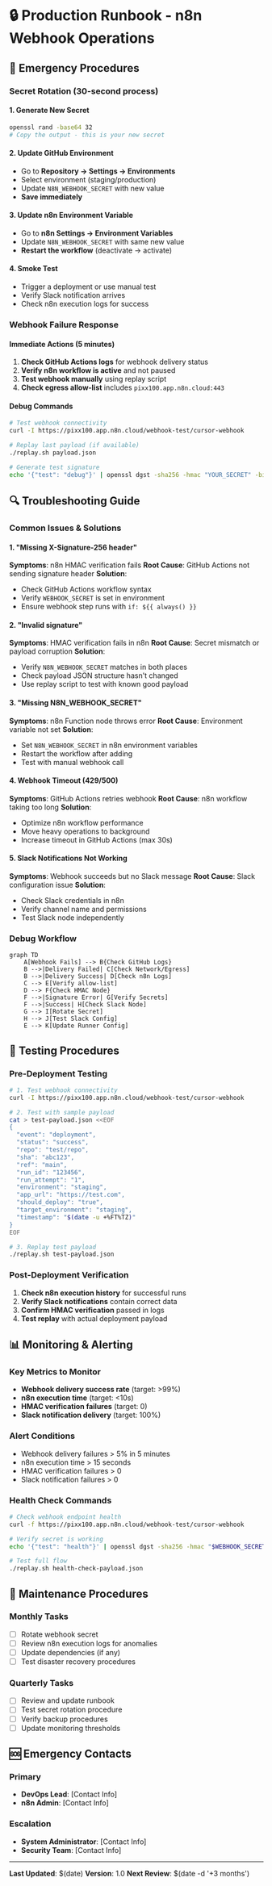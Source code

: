 # 🔒 Production Runbook - n8n Webhook Operations

## 🚨 Emergency Procedures

### Secret Rotation (30-second process)

#### 1. Generate New Secret
```bash
openssl rand -base64 32
# Copy the output - this is your new secret
```

#### 2. Update GitHub Environment
- Go to **Repository → Settings → Environments**
- Select environment (staging/production)
- Update `N8N_WEBHOOK_SECRET` with new value
- **Save immediately**

#### 3. Update n8n Environment Variable
- Go to **n8n Settings → Environment Variables**
- Update `N8N_WEBHOOK_SECRET` with same new value
- **Restart the workflow** (deactivate → activate)

#### 4. Smoke Test
- Trigger a deployment or use manual test
- Verify Slack notification arrives
- Check n8n execution logs for success

### Webhook Failure Response

#### Immediate Actions (5 minutes)
1. **Check GitHub Actions logs** for webhook delivery status
2. **Verify n8n workflow is active** and not paused
3. **Test webhook manually** using replay script
4. **Check egress allow-list** includes `pixx100.app.n8n.cloud:443`

#### Debug Commands
```bash
# Test webhook connectivity
curl -I https://pixx100.app.n8n.cloud/webhook-test/cursor-webhook

# Replay last payload (if available)
./replay.sh payload.json

# Generate test signature
echo '{"test": "debug"}' | openssl dgst -sha256 -hmac "YOUR_SECRET" -binary | base64
```

## 🔍 Troubleshooting Guide

### Common Issues & Solutions

#### 1. "Missing X-Signature-256 header"
**Symptoms**: n8n HMAC verification fails
**Root Cause**: GitHub Actions not sending signature header
**Solution**:
- Check GitHub Actions workflow syntax
- Verify `WEBHOOK_SECRET` is set in environment
- Ensure webhook step runs with `if: ${{ always() }}`

#### 2. "Invalid signature"
**Symptoms**: HMAC verification fails in n8n
**Root Cause**: Secret mismatch or payload corruption
**Solution**:
- Verify `N8N_WEBHOOK_SECRET` matches in both places
- Check payload JSON structure hasn't changed
- Use replay script to test with known good payload

#### 3. "Missing N8N_WEBHOOK_SECRET"
**Symptoms**: n8n Function node throws error
**Root Cause**: Environment variable not set
**Solution**:
- Set `N8N_WEBHOOK_SECRET` in n8n environment variables
- Restart the workflow after adding
- Test with manual webhook call

#### 4. Webhook Timeout (429/500)
**Symptoms**: GitHub Actions retries webhook
**Root Cause**: n8n workflow taking too long
**Solution**:
- Optimize n8n workflow performance
- Move heavy operations to background
- Increase timeout in GitHub Actions (max 30s)

#### 5. Slack Notifications Not Working
**Symptoms**: Webhook succeeds but no Slack message
**Root Cause**: Slack configuration issue
**Solution**:
- Check Slack credentials in n8n
- Verify channel name and permissions
- Test Slack node independently

### Debug Workflow

```mermaid
graph TD
    A[Webhook Fails] --> B{Check GitHub Logs}
    B -->|Delivery Failed| C[Check Network/Egress]
    B -->|Delivery Success| D[Check n8n Logs]
    C --> E[Verify allow-list]
    D --> F{Check HMAC Node}
    F -->|Signature Error| G[Verify Secrets]
    F -->|Success| H[Check Slack Node]
    G --> I[Rotate Secret]
    H --> J[Test Slack Config]
    E --> K[Update Runner Config]
```

## 🧪 Testing Procedures

### Pre-Deployment Testing
```bash
# 1. Test webhook connectivity
curl -I https://pixx100.app.n8n.cloud/webhook-test/cursor-webhook

# 2. Test with sample payload
cat > test-payload.json <<EOF
{
  "event": "deployment",
  "status": "success",
  "repo": "test/repo",
  "sha": "abc123",
  "ref": "main",
  "run_id": "123456",
  "run_attempt": "1",
  "environment": "staging",
  "app_url": "https://test.com",
  "should_deploy": "true",
  "target_environment": "staging",
  "timestamp": "$(date -u +%FT%TZ)"
}
EOF

# 3. Replay test payload
./replay.sh test-payload.json
```

### Post-Deployment Verification
1. **Check n8n execution history** for successful runs
2. **Verify Slack notifications** contain correct data
3. **Confirm HMAC verification** passed in logs
4. **Test replay** with actual deployment payload

## 📊 Monitoring & Alerting

### Key Metrics to Monitor
- **Webhook delivery success rate** (target: >99%)
- **n8n execution time** (target: <10s)
- **HMAC verification failures** (target: 0)
- **Slack notification delivery** (target: 100%)

### Alert Conditions
- Webhook delivery failures > 5% in 5 minutes
- n8n execution time > 15 seconds
- HMAC verification failures > 0
- Slack notification failures > 0

### Health Check Commands
```bash
# Check webhook endpoint health
curl -f https://pixx100.app.n8n.cloud/webhook-test/cursor-webhook

# Verify secret is working
echo '{"test": "health"}' | openssl dgst -sha256 -hmac "$WEBHOOK_SECRET" -binary | base64

# Test full flow
./replay.sh health-check-payload.json
```

## 🔄 Maintenance Procedures

### Monthly Tasks
- [ ] Rotate webhook secret
- [ ] Review n8n execution logs for anomalies
- [ ] Update dependencies (if any)
- [ ] Test disaster recovery procedures

### Quarterly Tasks
- [ ] Review and update runbook
- [ ] Test secret rotation procedure
- [ ] Verify backup procedures
- [ ] Update monitoring thresholds

## 🆘 Emergency Contacts

### Primary
- **DevOps Lead**: [Contact Info]
- **n8n Admin**: [Contact Info]

### Escalation
- **System Administrator**: [Contact Info]
- **Security Team**: [Contact Info]

---

**Last Updated**: $(date)
**Version**: 1.0
**Next Review**: $(date -d '+3 months')
